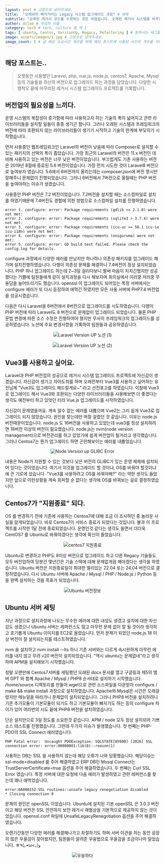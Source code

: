 ```yaml
---
layout: post # 고정으로 넣어주세요.
title:  "오래되어 삐걱거리는 Legacy 시스템 업그레이드 과정" # 제목
subtitle: "오래된 레거시 코드를 수정하는 것은 어렵습니다. 오래된 레거시 시스템을 바꾸는 것은 더 어렵습니다. 사용하고 있는 오래된 시스템을 더 오래되고 고장나기 전에 최신의 시스템으로 업그레이드 한 경험을 기술하였습니다." # 소제목으로 글 목록에서 타이틀 아래에 표기됩니다.
author: dilee # 작성자 이름
category: tech # tech, culture 중 택 1
tags: [ ubuntu, Centos, VersionUp, Regacy, Refactoring ] # 원하시는 태그들을 2~6개 넣어주세요. (띄어쓰기 X)
image: assets/images/1.jpg # 고정으로 넣어주세요.
image_count: 5 # 글 예상 소요시간 계산을 위해 해당 포스트에 사용된 사진의 개수를 적어주세요.
---
```


<!--
개요와 중제목 사이에는 한줄 띄워주시고, 중제목과 중제목 사이에는 두줄 띄워주세요.
문단을 나눌때는 한줄 띄워주세요.
-->

## 해당 포스트는..
> 오랫동안 사용했던 Laravel, php, vue.js, node.js, centos7, Apache, Mysql 등의 기술들을 최신의 버전으로 업그레이드 하는 과정을 담았습니다. 다양한 시행착오 끝에 마무리된 레거시 시스템 업그레이드 프로젝트를 기록합니다.

## 버전업의 필요성을 느끼다.
운영 시스템의 복잡성이 증가함에 따라 사용하고자 하는 기술의 폭이 넓어지고 관련 라이브러리들을 설치할 일들이 종종 생기곤 합니다. 그러나 오래된 시스템과 프레임워크의 버전에 따라 호환되지 않는 라이브러리들이 생기기 시작하고 기술의 한계에 부딪히기 시작했습니다.

먼저 사용중인 웹프레임워크인 Laravel의 버전이 낮음에 따라 Composer로 설치할 수 있는 패키지의 선택의 폭이 좁았습니다. 가장 최근의 Laravel의 버전은 11.x 버전인 데 비해 사용하고 있는 버전은 너무 낮은 버전이었습니다. 부끄럽게도 기존 사용하는 버전은 2019년 8월에 종료된 5.6 버전이었습니다. 가장 먼저 시도한 것이 Laravel8 버전으로 높여보자 였습니다. 5.6에서 6버전까지 올리는데는
composer.json에 버전 명시만 잘해주니 문제없이 진행되었습니다. 그러나 6버전에서 7버전으로 올릴때는 PHP 버전을 높여야하는 이슈가 생겼습니다.

사용중인 PHP 버전은 7.2 버전이었습니다. 7.2버전을 설치할 때는 소스컴파일로 설치를 하였기때문에 7.4버전도 경험에 의한 방법으로 소스컴파일 설치를 진행하였습니다.
```
error 1. configure: error: Package requirements (gdlib >= 2.1.0) were not met:
error 2. configure: error: Package requirements (sqlite3 > 3.7.4) were not met:
error 3. configure: error: Package requirements (icu-uc >= 50.1 icu-io icu-i18n) were not met:
error 4. configure: error: Package requirements (oniguruma) were not met:
error 5. configure: error: GD build test failed. Please check the config.log for details.
```
configure 과정에서 다양한 에러를 만났지만 하나하나 의존성 패키지를 업그레이드 해가며 설치진행하였습니다. 다행이 의존성 문제를 해결하니 7.4버전이 정상 설치되었습니다. PHP 하나 업그레이드 하는데 2~3일 걸리다보니 벌써 마음이 지치긴했지만 성공했다는 기쁨에 팀원들에게 같이 설치과정을 다시 해보자며 회의실에서 이러쿵 저러쿵 무용담을 늘어뜨리기도 했습니다. openssl 이 업그레이드 되어있는 특정 서버에서는 configure 에러가 또 다시 등장하여 애먹긴 하였지만 모든 사용 서버에 PHP7.4 버전업을 성공시켰습니다.

다음은 다시 Laravel을 6버전에서 8버전으로 업그레이드를 시도하였습니다. 다행이 PHP 버전에 따라 Laravel도 8 버전으로 문제없이 업그레이드 되었습니다. 물론 PHP 문법 변경에 따른 소스 수정은 진행하여야 했지만 무사히 프레임워크의 업그레이드를 성공하였습니다. 노션에 주요 변경사항을 기록하여 팀원들과 공유하였습니다.

<p style="text-align: center;">
  <img src="/boosters-tech-blog/assets/images/2024-09/post8-change-regacy-refactoring(1).png" alt="Laravel Version UP 노션 (1)">
</p>
<p style="text-align: center;">
  <img src="/boosters-tech-blog/assets/images/2024-09/post8-change-regacy-refactoring(2).png" alt="Laravel Version UP 노션 (2)">
</p>


## Vue3를 사용하고 싶어요.

Laravel과 PHP 버전업의 성공으로 레거시 시스템 업그레이드 프로젝트에 자신감이 생겼습니다. 자신감이 생기고 자아도취를 하며 오래전부터 Vue3를 사용하고 싶어하는 유진님께 "Vue3도 업그레이드 해드릴게요~" 라고 선전포고를 하였습니다. 이참에 Vue3로 업그레이드 해서 Vue3와 호환되는 다양한 라이브러리들을 사용해보면 더 좋겠다는 생각도 예전부터 하고 있엇던 터라 Vue.js 업그레이드를 시작하였습니다.

자신감이 문제였을까요. 계속 알수 없는 에러를 내뿜으며 Vue2는 그리 쉽게 Vue3로 업그레이드 되지 않았습니다. 원인을 찾는데만 며칠 걸렸던 것 같습니다. 이유는 node.js 버전때문이었습니다. node.js 도 16버전을 사용하고 있었는데 vue3를 정상 설치하려면 18버전 이상의 버전이 필요했습니다. node.js는 nvm(node version management)으로 버전관리를 하고 있었기에 쉽게 버전업이 될거라고 생각했습니다. 그러나 Centos7는 뭔가 업그레이드 하면 곤란해보이는 에러를 내뿜었습니다.

<p style="text-align: center;">
  <img src="/boosters-tech-blog/assets/images/2024-09/post8-change-regacy-refactoring(3).png" alt="Node Version up GLIBC Error">
</p>

내용은 Node가 지원할 수 있는 것보다 낮은 버전의 GLIBC가 있는 운영 체제에 설치되어 있다는 것이었습니다. 여기서 이것을 업그레이드 할 것이냐, OS를 바꿔야 할것이냐에 큰 기로에 섰습니다. "Vue3를 사용하려고 OS를 바꿔야해?" 라는 약한 생각도 들었지만 앞으로 이런상황을 계속 회피할 순 없다는 생각에 OS를 바꿔보는 걸로 결정하였습니다.

## Centos7가 "지원종료" 되다.
OS 를 변경하기 전에 기존에 사용하는 Centos7에 대해 조금 더 조사하던 중 놀라운 사실을 알게되었습니다. 바로 Centos7이 서비스 종료가 되었다는 것입니다. 불과 이 프로젝트를 시작한 1달 전에 종료되었습니다. 운명인것 같다는 생각도 들면서 더더욱 CentOS7 를 Ubuntu로 바꿔야겠다는 생각에 확신이 들었습니다.

<p style="text-align: center;">
  <img src="/boosters-tech-blog/assets/images/2024-09/post8-change-regacy-refactoring(4).png" alt="centos7 지원종료">
</p>

Ubuntu로 변경하고 PHP도 8이상 버전으로 업그레이드 하고 다른 Regacy 기술들도 모두 버전업하여 당분간 몇년간은 기술 스택에 대해 문제없게끔 해야겠다는 생각을 하였습니다. Ubuntu 버전은 지원종료일이 최대한 멀리있는 22.04 또는 24.04 버전으로 결정하였습니다. 다시 Ubuntu 서버에 Apache / Mysql / PHP / Node.js / Python 등을 완벽 설치하는 것을 목표가 되었습니다.

<p style="text-align: center;">
  <img src="/boosters-tech-blog/assets/images/2024-09/post8-change-regacy-refactoring(5).png" alt="Ubuntu 버전정보">
</p>


## Ubuntu 서버 세팅
지난 과정으로 설치과정에 나오는 무수한 에러에 대한 내성도 생겼고 설치에 대한 자신감도 생겼으니 Ubuntu 서버는 레퍼런스도 많고 아무런 문제 없이 잘 될 것이라 생각하고 호기롭게 Ubuntu 이미지를 EC2로 올렸습니다. 먼저 문제가 되었던 node.js 18 이상 버전이 잘 설치되는지를 테스트하였습니다.

nvm 을 설치하고 nvm install --lts 하니 기존 서버와는 다르게 속시원하게 아무런 에러를 내지 않고 무려 v20 버전이 설치되었습니다. "역시 ubuntu는 문제없네"라고 생각하며 APM을 설치해보기 시작했습니다.

정말 오랜만에 Centos7서버를 세팅했던 오래된 docx 문서를 열고 구글링과 제5의 멤버 GPT 와 함꼐 Apache / Mysql / PHP8 순서대로 설치하기 시작했습니다. /home/source 디렉토리를 만들어 wget으로 관련 소스파일을 다운받아 configure / make && make install 과정으로 설치하였습니다. Apache와 Mysql은 시간은 오래걸렸지만 메뉴얼을 따라가니 문제없이 설치되었습니다. 그러나 PHP8 버전을 설치하려니 기존 추가모듈이 기본모듈이 되기도 하고 기본모듈이 빠지기도 하는 등의 configure 차이가 있어 여러번의 시도 끝에 PHP8 버전을 설치하였습니다.

단순 설치만으로 3일 정도를 소요한것 같습니다. APM / node 모두 정상 설치되어 기쁘 소스 테스트를 진행했습니다.
그런데 두가지 이슈가 발생했습니다.
첫 번째는 PHP-PDO의 SSL Connect 에러였습니다.
```
PHP Fatal error:  Uncaught PDOException: SQLSTATE[HY000] [2026] SSL connection error: error:00000001:lib(0)::reason(1)
```
사용하는 DB는 SSL 을 사용하지 않는데 해당 오류가 나와 당황했습니다. 해당이슈는 ssl-mode=disabled 를 주어 해결하였고 ERP DB인 Mssql Connect는 TrustServerCertificate=true 옵션을 주어 해결하였습니다.
두 번째는 Curl SSL Error 였습니다.
특정 서버에 대한 요청에 다음 에러가 발생하였고 관련 레퍼런스를 찾는데 꽤나 애먹었습니다.
```
error:0A000152:SSL routines::unsafe legacy renegotiation disabled
* Closing connection 0
```
문제의 원인은 openSSL 이었습니다. Ubuntu에 설치된 기본 openSSL 은 3.0.3 버전이고 해당 버전은 SSL 안전하지 보안 레거시 재협상을 기본적으로 제공하지 않는 것이었습니다. openssl.conf 파일에 UnsafeLegacyRenegotiation 옵션을 주어 해결하였습니다.

오랜기간동안 다양한 에러를 해결해나가고 좌절하기도 하며 서버 이관을 하는 동안 굉장히 많은 우울감이 찾아왔지만, 팀원들이 알려준 우웅법으로 우울감을 조금이나마 덜었습니다. ☆٩(｡•ω<｡)و
<p style="text-align: center;">
  <img src="/boosters-tech-blog/assets/images/2024-09/post8-change-regacy-refactoring(6).png" alt="우웅하다">
</p>
